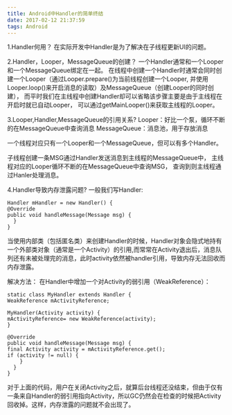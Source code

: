 ```yaml
---
title: Android中Handler的简单终结
date: 2017-02-12 21:37:59
tags: Android
---
```

1.Handler何用？
在实际开发中Handler是为了解决在子线程更新UI的问题。

2.Handler，Looper，MessageQueue的创建？
一个Handler通常和一个Looper和一个MessageQueue绑定在一起。
在线程中创建一个Handler时通常会同时创建一个Looper（通过Looper.prepare()为当前线程创建一个Looper,
并使用Looper.loop()来开启消息的读取）及MessageQueue（创建Looper的同时创建），
而平时我们在主线程中创建Handler却可以省略该步骤主要是由于主线程在开启时就已自动Looper，
可以通过getMainLooper()来获取主线程的Looper。

3.Looper,Handler,MessageQueue的引用关系?
Looper：好比一个泵，循环不断的在MessageQueue中查询消息
MessageQueue：消息池，用于存放消息

一个线程对应只有一个Looper和一个MessageQueue，但可以有多个Handler。

子线程创建一条MSG通过Handler发送消息到主线程的MessageQueue中，
主线程对应的Looper循环不断的在MessageQueue中查询MSG，
查询到则主线程通过Hanler处理消息。

4.Handler导致内存泄露问题?
一般我们写Handler:
```
Handler mHandler = new Handler() {
@Override
public void handleMessage(Message msg) {
  }
}
```
当使用内部类（包括匿名类）来创建Handler的时候，Handler对象会隐式地持有一个外部类对象（通常是一个Activity）的引用,而常常在Activity退出后，消息队列还有未被处理完的消息，此时activity依然被handler引用，导致内存无法回收而内存泄露。

解决方法：
在Handler中增加一个对Activity的弱引用（WeakReference）：
```
static class MyHandler extends Handler {
WeakReference mActivityReference;

MyHandler(Activity activity) {
mActivityReference= new WeakReference(activity);
}

@Override
public void handleMessage(Message msg) {
final Activity activity = mActivityReference.get();
if (activity != null) {
    }
  }
}
```
对于上面的代码，用户在关闭Activity之后，就算后台线程还没结束，但由于仅有一条来自Handler的弱引用指向Activity，所以GC仍然会在检查的时候把Activity回收掉。这样，内存泄露的问题就不会出现了。
